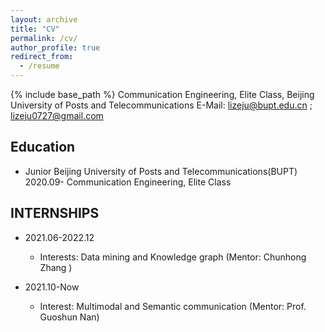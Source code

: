 ```yaml
---
layout: archive
title: "CV"
permalink: /cv/
author_profile: true
redirect_from:
  - /resume
---
```


{% include base_path %}
Communication Engineering, Elite Class, Beijing University of Posts and Telecommunications
E-Mail: lizeju@bupt.edu.cn ; lizeju0727@gmail.com

## Education

* Junior Beijing University of Posts and Telecommunications(BUPT)
2020.09- Communication Engineering, Elite Class

## INTERNSHIPS

- 2021.06-2022.12 
  - Interests: Data mining and Knowledge graph (Mentor: Chunhong Zhang )

- 2021.10-Now 
  - Interest: Multimodal and Semantic communication (Mentor: Prof. Guoshun Nan)


<!-- ## AWARDS

- 2022年美国大学生数学建模竞赛                             一等奖（ M奖）
- 全国软件和信息技术专业人才大赛蓝桥杯python程序设计大学A组  一等奖
- 第三十三届北京市大学生数学竞赛                           二等奖
- 第五届华教杯全国大学生数学竞赛                           二等奖
- 第十四届全国大学生数学竞赛                              三等奖
- 2021年北京邮电大学物理竞赛                              三等奖
- 第五届北京邮电大学雏雁计划决赛                           三等奖
- 北京市互联网+创新创业大赛                               优秀奖 -->

